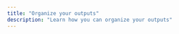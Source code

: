 ```yaml
---
title: "Organize your outputs"
description: "Learn how you can organize your outputs"
---
```


<div className="grid--2-col">

<Card
    title="Custom schemas"
    body="Learn how to use the <code>schema</code> configuration key to specify a custom schema."
    link="/docs/build/custom-schemas"
    icon="dbt-bit"/>

<Card
    title="Custom databases"
    body="Learn how to use the <code>database</code> configuration key to specify a custom database."
    link="/docs/build/custom-databases"
    icon="dbt-bit"/>

</div>
<br />
<div className="grid--2-col">

<Card
    title="Custom aliases"
    body="Learn how to use the <code>alias</code> model configuration to change the name of a model's identifier in the database."
    link="/docs/build/custom-aliases"
    icon="dbt-bit"/>

<Card
    title="Custom target names"
    body="Learn how to define a custom target name for a dbt Cloud job."
    link="/docs/build/custom-target-names"
    icon="dbt-bit"/>

</div>